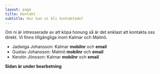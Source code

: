 ```yaml
---
layout: page
title: Kontakt
subtitle: Hur kan vi bli kontaktade?
---
```


Om ni är intresserade av att köpa honung så är det enklast att kontakta oss direkt. Vi finns tillgängliga inom Kalmar och Malmö.
+ Jadwiga Johansson: Kalmar **mobilnr** och **email**
+ Gustav Johansson: Malmö **mobilnr** och **email**
+ Kerstin Jönsson: Kalmar **mobilnr** och **email**

**Sidan är under bearbetning**
